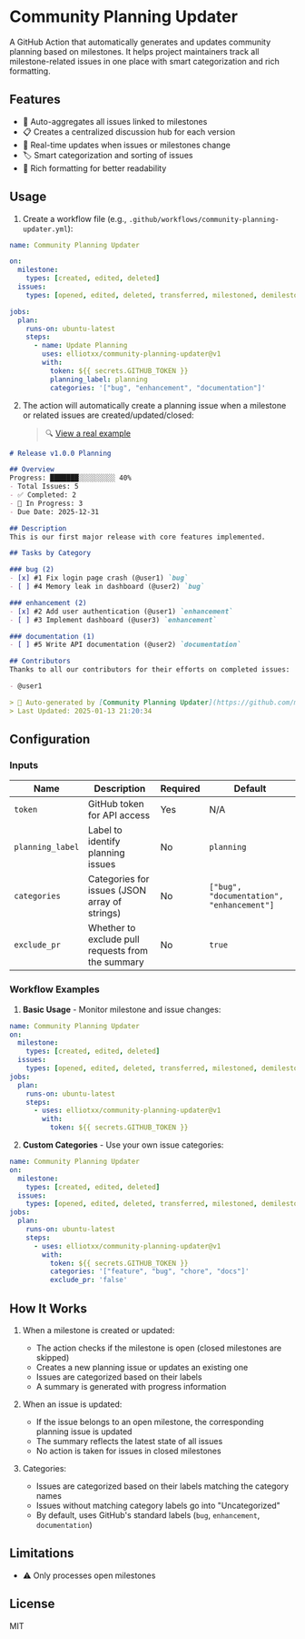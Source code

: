 # Community Planning Updater

A GitHub Action that automatically generates and updates community planning based on milestones. It helps project maintainers track all milestone-related issues in one place with smart categorization and rich formatting.

## Features

- 🎯 Auto-aggregates all issues linked to milestones
- 📋 Creates a centralized discussion hub for each version
- 🔄 Real-time updates when issues or milestones change
- 🏷️ Smart categorization and sorting of issues
- 📝 Rich formatting for better readability

## Usage

1. Create a workflow file (e.g., `.github/workflows/community-planning-updater.yml`):

```yaml
name: Community Planning Updater

on:
  milestone:
    types: [created, edited, deleted]
  issues:
    types: [opened, edited, deleted, transferred, milestoned, demilestoned]

jobs:
  plan:
    runs-on: ubuntu-latest
    steps:
      - name: Update Planning
        uses: elliotxx/community-planning-updater@v1
        with:
          token: ${{ secrets.GITHUB_TOKEN }}
          planning_label: planning
          categories: '["bug", "enhancement", "documentation"]'
```

2. The action will automatically create a planning issue when a milestone or related issues are created/updated/closed:
   > 🔍 [View a real example](https://github.com/KusionStack/karpor/issues/721)

```markdown
# Release v1.0.0 Planning

## Overview
Progress: ███████░░░░░░░░░ 40%
- Total Issues: 5
- ✅ Completed: 2
- 🚧 In Progress: 3
- Due Date: 2025-12-31

## Description
This is our first major release with core features implemented.

## Tasks by Category

### bug (2)
- [x] #1 Fix login page crash (@user1) `bug`
- [ ] #4 Memory leak in dashboard (@user2) `bug`

### enhancement (2)
- [x] #2 Add user authentication (@user1) `enhancement`
- [ ] #3 Implement dashboard (@user3) `enhancement`

### documentation (1)
- [ ] #5 Write API documentation (@user2) `documentation`

## Contributors
Thanks to all our contributors for their efforts on completed issues:

- @user1

> 🤖 Auto-generated by [Community Planning Updater](https://github.com/marketplace/actions/community-planning-updater). DO NOT EDIT.
> Last Updated: 2025-01-13 21:20:34
```

## Configuration

### Inputs

| Name | Description | Required | Default |
|------|-------------|----------|---------|
| `token` | GitHub token for API access | Yes | N/A |
| `planning_label` | Label to identify planning issues | No | `planning` |
| `categories` | Categories for issues (JSON array of strings) | No | `["bug", "documentation", "enhancement"]` |
| `exclude_pr` | Whether to exclude pull requests from the summary | No | `true` |

### Workflow Examples

1. **Basic Usage** - Monitor milestone and issue changes:
```yaml
name: Community Planning Updater
on:
  milestone:
    types: [created, edited, deleted]
  issues:
    types: [opened, edited, deleted, transferred, milestoned, demilestoned]
jobs:
  plan:
    runs-on: ubuntu-latest
    steps:
      - uses: elliotxx/community-planning-updater@v1
        with:
          token: ${{ secrets.GITHUB_TOKEN }}
```

2. **Custom Categories** - Use your own issue categories:
```yaml
name: Community Planning Updater
on:
  milestone:
    types: [created, edited, deleted]
  issues:
    types: [opened, edited, deleted, transferred, milestoned, demilestoned]
jobs:
  plan:
    runs-on: ubuntu-latest
    steps:
      - uses: elliotxx/community-planning-updater@v1
        with:
          token: ${{ secrets.GITHUB_TOKEN }}
          categories: '["feature", "bug", "chore", "docs"]'
          exclude_pr: 'false'
```

## How It Works

1. When a milestone is created or updated:
   - The action checks if the milestone is open (closed milestones are skipped)
   - Creates a new planning issue or updates an existing one
   - Issues are categorized based on their labels
   - A summary is generated with progress information

2. When an issue is updated:
   - If the issue belongs to an open milestone, the corresponding planning issue is updated
   - The summary reflects the latest state of all issues
   - No action is taken for issues in closed milestones

3. Categories:
   - Issues are categorized based on their labels matching the category names
   - Issues without matching category labels go into "Uncategorized"
   - By default, uses GitHub's standard labels (`bug`, `enhancement`, `documentation`)

## Limitations

- ⚠️ Only processes open milestones

## License

MIT
